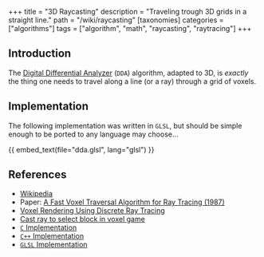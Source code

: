 +++
title = "3D Raycasting"
description = "Traveling trough 3D grids in a straight line."
path = "/wiki/raycasting"
[taxonomies]
categories = ["algorithms"]
tags = ["algorithm", "math", "raycasting", "raytracing"]
+++

<div class="notice stub"></div>

## Introduction

The [Digital Differential Analyzer](https://en.wikipedia.org/wiki/Digital_differential_analyzer_(graphics_algorithm)) (`DDA`) algorithm,
adapted to 3D, is *exactly* the thing one needs to travel along a line (or a ray) through a grid of voxels.

## Implementation

The following implementation was written in `GLSL`,
but should be simple enough to be ported to any language may choose...

{{ embed_text(file="dda.glsl", lang="glsl") }}

## References

- [Wikipedia](https://en.wikipedia.org/wiki/Digital_differential_analyzer_(graphics_algorithm))
- Paper: [A Fast Voxel Traversal Algorithm for Ray Tracing (1987)](http://citeseer.ist.psu.edu/viewdoc/summary?doi=10.1.1.42.3443)
- [Voxel Rendering Using Discrete Ray Tracing](https://castingrays.blogspot.com/2014/01/voxel-rendering-using-discrete-ray.html)
- [Cast ray to select block in voxel game](https://gamedev.stackexchange.com/a/49423)
- [`C` Implementation](https://webdocs.cs.ualberta.ca/~graphics/books/GraphicsGems/gemsiv/vox_traverse.c)
- [`C++` Implementation](https://gist.github.com/garymacindoe/895430c1e53a6e50cb35)
- [`GLSL` Implementation](https://www.shadertoy.com/view/XddcWn)
